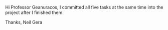 Hi Professor Geanuracos,
I committed all five tasks at the same time into the project after I finished them.

Thanks,
Neil Gera
